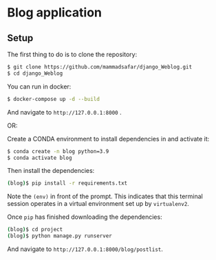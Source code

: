 # Blog application

## Setup

The first thing to do is to clone the repository:

```sh
$ git clone https://github.com/mammadsafar/django_Weblog.git
$ cd django_Weblog
```
You can run in docker:
```sh
$ docker-compose up -d --build
```
And navigate to `http://127.0.0.1:8000` .

OR:

Create a CONDA environment to install dependencies in and activate it:

```sh
$ conda create -n blog python=3.9
$ conda activate blog
```

Then install the dependencies:

```sh
(blog)$ pip install -r requirements.txt
```
Note the `(env)` in front of the prompt. This indicates that this terminal
session operates in a virtual environment set up by `virtualenv2`.

Once `pip` has finished downloading the dependencies:
```sh
(blog)$ cd project
(blog)$ python manage.py runserver
```
And navigate to `http://127.0.0.1:8000/blog/postlist`.
